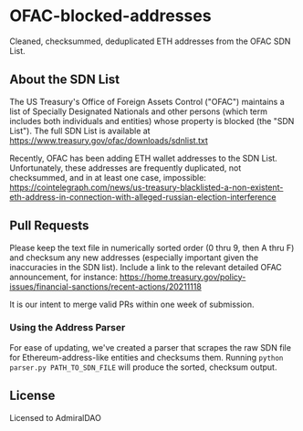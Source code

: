 # OFAC-blocked-addresses
Cleaned, checksummed, deduplicated ETH addresses from the OFAC SDN List. 

## About the SDN List

The US Treasury's Office of Foreign Assets Control ("OFAC") maintains a list of Specially Designated Nationals and other persons (which term includes both individuals and entities) whose property is blocked (the "SDN List"). The full SDN List is available at https://www.treasury.gov/ofac/downloads/sdnlist.txt


Recently, OFAC has been adding ETH wallet addresses to the SDN List. Unfortunately, these addresses are frequently duplicated, not checksummed, and in at least one case, impossible: https://cointelegraph.com/news/us-treasury-blacklisted-a-non-existent-eth-address-in-connection-with-alleged-russian-election-interference


## Pull Requests
Please keep the text file in numerically sorted order (0 thru 9, then A thru F) and checksum any new addresses (especially important given the inaccuracies in the SDN list). Include a link to the relevant detailed OFAC announcement, for instance: https://home.treasury.gov/policy-issues/financial-sanctions/recent-actions/20211118

It is our intent to merge valid PRs within one week of submission.

### Using the Address Parser
For ease of updating, we've created a parser that scrapes the raw SDN file for Ethereum-address-like entities and checksums them. Running `python parser.py PATH_TO_SDN_FILE` will produce the sorted, checksum output.

## License
Licensed to AdmiralDAO
